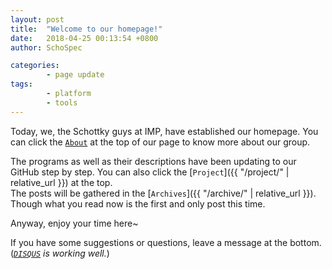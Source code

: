 ```yaml
---
layout: post
title:  "Welcome to our homepage!"
date:   2018-04-25 00:13:54 +0800
author: SchoSpec

categories:
        - page update
tags:
        - platform
        - tools
---
```


Today, we, the Schottky guys at IMP, have established our homepage.
You can click the <a href="/about/"><code class="inlinecode">About</code></a> at the top of our page to know more about our group.

The programs as well as their descriptions have been updating to our GitHub step by step. You can also click the [`Project`]({{ "/project/" | relative_url }}) at the top.<br/>
The posts will be gathered in the [`Archives`]({{ "/archive/" | relative_url }}). Though what you read now is the first and only post this time.

Anyway, enjoy your time here~

If you have some suggestions or questions, leave a message at the bottom. (*[`DISQUS`](https://disqus.com) is working well.*)
